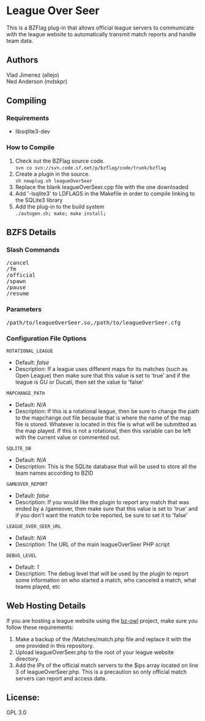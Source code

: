 # League Over Seer

This is a BZFlag plug-in that allows official league servers to communicate with the league website to automatically transmit match reports and handle team data.

## Authors

Vlad Jimenez (allejo)<br>
Ned Anderson (mdskpr)

## Compiling
### Requirements

* libsqlite3-dev

### How to Compile
1. Check out the BZFlag source code.<br>
```svn co svn://svn.code.sf.net/p/bzflag/code/trunk/bzflag ```
2. Create a plugin in the source.<br>
```sh newplug.sh leagueOverSeer```
3. Replace the blank leagueOverSeer.cpp file with the one downloaded
4. Add '-lsqlite3' to LDFLAGS in the Makefile in order to compile linking to the SQLite3 library
5. Add the plug-in to the build system<br>
```./autogen.sh; make; make install;```

## BZFS Details
### Slash Commands
<pre>
/cancel
/fm
/official
/spawn
/pause
/resume
</pre>

### Parameters
<pre>/path/to/leagueOverSeer.so,/path/to/leagueOverSeer.cfg</pre>

### Configuration File Options
```ROTATIONAL_LEAGUE```

* Default: <em>false</em>
* Description:  If a league uses different maps for its matches (such as Open League) then make sure that this value is set to 'true' and if the league is GU or Ducati, then set the value to 'false'

```MAPCHANGE_PATH```

* Default: <em>N/A</em>
* Description: If this is a rotational league, then be sure to change the path to the mapchange.out file because that is where the name of the map file is stored. Whatever is located in this file is what will be submitted as the map played. If this is not a rotational, then this variable can be left with the current value or commented out.

```SQLITE_DB```

* Default: <em>N/A</em>
* Description: This is the SQLite database that will be used to store all the team names according to BZID

```GAMEOVER_REPORT```

* Default: <em>false</em>
* Description: If you would like the plugin to report any match that was ended by a /gameover, then make sure that this value is set to 'true' and if you don't want the match to be reported, be sure to set it to 'false'

```LEAGUE_OVER_SEER_URL```

* Default: <em>N/A</em>
* Description: The URL of the main leagueOverSeer PHP script

```DEBUG_LEVEL```

* Default: <em>1</em>
* Description: The debug level that will be used by the plugin to report some information on who started a match, who canceled a match, what teams played, etc

## Web Hosting Details
If you are hosting a league website using the <a href="https://code.google.com/p/bz-owl/" target="_blank">bz-owl</a> project, make sure you follow these requirements:

1. Make a backup of the /Matches/match.php file and replace it with the one provided in this repository.
2. Upload leagueOverSeer.php to the root of your league website directory.
3. Add the IPs of the official match servers to the $ips array located on line 3 of leagueOverSeer.php. This is a precaution so only official match servers can report and access data.

## License:
GPL 3.0